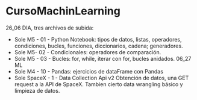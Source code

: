 # CursoMachinLearning
26_06 DIA, tres archivos de subida:
- Sole M5 - 01 - Python Notebook: 
        tipos de datos, listas, operadores, condiciones, bucles, funciones, diccionarios, cadena; generadores. 
- Sole M5- 02 - Condicionales:
        operadores de comparación. 
- Sole M5 - 03 - Bucles:
        for, while, iterar con for, bucles anidados.
06_27 ML
- Sole M4 - 10 - Pandas:
        ejercicios de dataFrame con Pandas
- Sole SpaceX - 1 - Data Collection Api v2
        Obtención de datos, una GET request a la API de SpaceX. Tambien cierto data wrangling básico y limpieza de datos.
